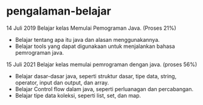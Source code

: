 # pengalaman-belajar

14 Juli 2019 Belajar kelas Memulai Pemograman Java. (Proses 21%)
* Belajar tentang apa itu java dan alasan menggunakannya.
* Belajar tools yang dapat digunakaan untuk menjalankan bahasa pemrograman java.

15 Juli 2021
Belajar kelas memulai pemrograman dengan java. (proses 56%)
* Belajar dasar-dasar java, seperti struktur dasar, tipe data, string, operator, input dan output, dan array.
* Belajar Control flow dalam java, seperti perluanagan dan percabangan.
* Belajar tipe data koleksi, seperti list, set, dan map.
